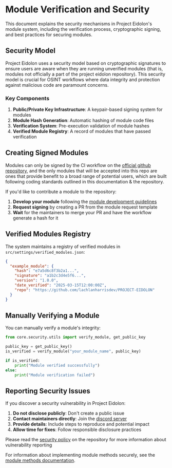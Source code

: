# Module Verification and Security

This document explains the security mechanisms in Project Eidolon's module system, including the verification process, cryptographic signing, and best practices for securing modules.

## Security Model

Project Eidolon uses a security model based on cryptographic signatures to ensure users are aware when they are running unverified modules (that is, modules not officially a part of the project eidolon repository). This security model is crucial for OSINT workflows where data integrity and protection against malicious code are paramount concerns.

### Key Components

1. **Public/Private Key Infrastructure**: A keypair-based signing system for modules
2. **Module Hash Generation**: Automatic hashing of module code files
3. **Verification System**: Pre-execution validation of module hashes
4. **Verified Module Registry**: A record of modules that have passed verification

## Creating Signed Modules

Modules can only be signed by the CI workflow on the [official github repository](https://github.com/lachlanharrisdev/PROJECT-EIDOLON), and the only modules that will be accepted into this repo are ones that provide benefit to a broad range of potential users, which are built following coding standards outlined in this documentation & the repository.

If you'd like to contribute a module to the repository:

1. **Develop your module** following the [module development guidelines](2-creating-a-module.md)
2. **Request signing** by creating a PR from the module request template
3. **Wait** for the maintainers to merge your PR and have the workflow generate a hash for it

## Verified Modules Registry

The system maintains a registry of verified modules in `src/settings/verified_modules.json`:

```json
{
  "example_module": {
    "hash": "e7a5d6c8f3b2a1...",
    "signature": "a1b2c3d4e5f6...",
    "version": "1.0.0",
    "date_verified": "2025-03-15T12:00:00Z",
    "repo": "https://github.com/lachlanharrisdev/PROJECT-EIDOLON"
  }
}
```

## Manually Verifying a Module

You can manually verify a module's integrity:

```python
from core.security.utils import verify_module, get_public_key

public_key = get_public_key()
is_verified = verify_module("your_module_name", public_key)

if is_verified:
    print("Module verified successfully")
else:
    print("Module verification failed")
```

## Reporting Security Issues

If you discover a security vulnerability in Project Eidolon:

1. **Do not disclose publicly**: Don't create a public issue
2. **Contact maintainers directly**: Join the [discord server](https://discord.gg/wDcxk4pCs5)
3. **Provide details**: Include steps to reproduce and potential impact
4. **Allow time for fixes**: Follow responsible disclosure practices

Please read the [security policy](https://github.com/lachlanharrisdev/PROJECT-EIDOLON/security/policy) on the repository for more information about vulnerability reporting

For information about implementing module methods securely, see the [module methods documentation](methods.md).